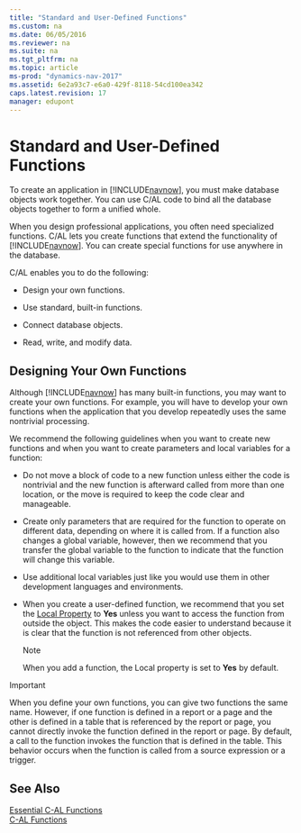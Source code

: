 ```yaml
---
title: "Standard and User-Defined Functions"
ms.custom: na
ms.date: 06/05/2016
ms.reviewer: na
ms.suite: na
ms.tgt_pltfrm: na
ms.topic: article
ms-prod: "dynamics-nav-2017"
ms.assetid: 6e2a93c7-e6a0-429f-8118-54cd100ea342
caps.latest.revision: 17
manager: edupont
---
```

# Standard and User-Defined Functions
To create an application in [!INCLUDE[navnow](includes/navnow_md.md)], you must make database objects work together. You can use C/AL code to bind all the database objects together to form a unified whole.  
  
 When you design professional applications, you often need specialized functions. C/AL lets you create functions that extend the functionality of [!INCLUDE[navnow](includes/navnow_md.md)]. You can create special functions for use anywhere in the database.  
  
 C/AL enables you to do the following:  
  
-   Design your own functions.  
  
-   Use standard, built-in functions.  
  
-   Connect database objects.  
  
-   Read, write, and modify data.  
  
## Designing Your Own Functions  
 Although [!INCLUDE[navnow](includes/navnow_md.md)] has many built-in functions, you may want to create your own functions. For example, you will have to develop your own functions when the application that you develop repeatedly uses the same nontrivial processing.  
  
 We recommend the following guidelines when you want to create new functions and when you want to create parameters and local variables for a function:  
  
-   Do not move a block of code to a new function unless either the code is nontrivial and the new function is afterward called from more than one location, or the move is required to keep the code clear and manageable.  
  
-   Create only parameters that are required for the function to operate on different data, depending on where it is called from. If a function also changes a global variable, however, then we recommend that you transfer the global variable to the function to indicate that the function will change this variable.  
  
-   Use additional local variables just like you would use them in other development languages and environments.  
  
-   When you create a user-defined function, we recommend that you set the [Local Property](Local-Property.md) to **Yes** unless you want to access the function from outside the object. This makes the code easier to understand because it is clear that the function is not referenced from other objects.  
  
    > [!NOTE]  
    >  When you add a function, the Local property is set to **Yes** by default.  
  
> [!IMPORTANT]  
>  When you define your own functions, you can give two functions the same name. However, if one function is defined in a report or a page and the other is defined in a table that is referenced by the report or page, you cannot directly invoke the function defined in the report or page. By default, a call to the function invokes the function that is defined in the table. This behavior occurs when the function is called from a source expression or a trigger.  
  
## See Also  
 [Essential C-AL Functions](Essential-C-AL-Functions.md)   
 [C-AL Functions](C-AL-Functions.md)